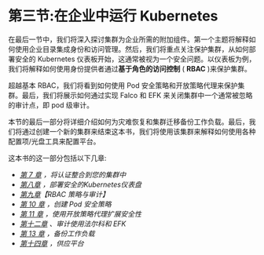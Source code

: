 # 第三节:在企业中运行 Kubernetes

在最后一节中，我们将深入探讨集群为企业所需的附加组件。第一个主题将解释如何使用企业目录集成身份和访问管理。然后，我们将重点关注保护集群，从如何部署安全的 Kubernetes 仪表板开始，这通常被视为一个安全问题。以仪表板为例，我们将解释如何使用身份提供者通过**基于角色的访问控制** ( **RBAC** )来保护集群。

超越基本 RBAC，我们将看到如何使用 Pod 安全策略和开放策略代理来保护集群。最后，我们将展示如何通过实现 Falco 和 EFK 来关闭集群中一个通常被忽略的审计点，即 pod 级审计。

本节的最后一部分将详细介绍如何为灾难恢复和集群迁移备份工作负载。最后，我们将通过创建一个新的集群来结束这本书，我们将使用该集群来解释如何使用各种配置项/光盘工具来配置平台。

这本书的这一部分包括以下几章:

*   [*第 7 章*](07.html#_idTextAnchor203) *，将认证整合到您的集群中*
*   [*第八章*](08.html#_idTextAnchor228) *，部署安全的Kubernetes仪表盘*
*   [*第九章*](09.html#_idTextAnchor246)*【RBAC 策略与审计】*
*   [*第 10 章*](10.html#_idTextAnchor260) *，创建 Pod 安全策略*
*   [*第 11 章*](11.html#_idTextAnchor272) *，使用开放策略代理扩展安全性*
*   [*第十二章*](12.html#_idTextAnchor295) *、审计使用法尔科和 EFK*
*   [*第 13 章*](13.html#_idTextAnchor314) *，备份工作负载*
*   [*第十四章*](14.html#_idTextAnchor337) *，供应平台*